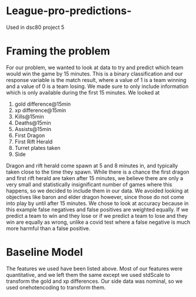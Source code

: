 # League-pro-predictions-
Used in dsc80 project 5
# Framing the problem
For our problem, we wanted to look at data to try and predict which team would win the game by 15 minutes. This is a binary classification and our response variable is the match result, where a value of 1 is a team winning and a value of 0 is a team losing. We made sure to only include information which is only available during the first 15 minutes. 
We looked at 

<ol>
  <li>gold difference@15min</li>
  <li>xp difference@15min</li>
  <li>Kills@15min</li>
  <li>Deaths@15min</li>
  <li>Assists@15min</li>
  <li>First Dragon</li>
  <li>First Rift Herald</li>
  <li>Turret plates taken</li>
  <li>Side</li>
</ol>  
Dragon and rift herald come spawn at 5 and 8 minutes in, and typically taken close to the time they spawn. While there is a chance the first dragon and first rift herald are taken after 15 minutes, we believe there are only a very small and statistically insignificant number of games where this happens, so we decided to include them in our data. We avoided looking at objectives like baron and elder dragon however, since those do not come into play by until after 15 minutes. 
We chose to look at accuracy because in this example false negatives and false positives are weighted equally. If we predict a team to win and they lose or if we predict a team to lose and they win are equally as wrong, unlike a covid test where a false negative is much more harmful than a false positive. 

# Baseline Model
The features we used have been listed above. Most of our features were quantitative, and we left them the same except we used stdScale to transform the gold and xp differences. Our side data was nominal, so we used onehotencoding to transform them. 
